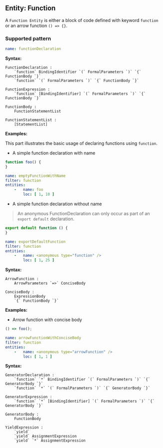 ## Entity: Function

A `Function Entity` is either a block of code defined with keyword `function` or an arrow function `() => {}`.

### Supported pattern

```yaml
name: functionDeclaration
```

**Syntax:**

```text
FunctionDeclaration :
    `function` BindingIdentifier `(` FormalParameters `)` `{` FunctionBody `}`
    `function` `(` FormalParameters `)` `{` FunctionBody `}`

FunctionExpression :
    `function` [BindingIdentifier] `(` FormalParameters `)` `{` FunctionBody `}`

FunctionBody :
    FunctionStatementList

FunctionStatementList :
    [StatementList]
```

**Examples:**

This part illustrates the basic usage of declaring functions using `function`.

* A simple function declaration with name

```js
function foo() {
}
```

```yaml
name: emptyFunctionWithName
filter: function
entities:
    -   name: foo
        loc: [ 1, 10 ]
```

* A simple function declaration without name

> An anonymous FunctionDeclaration can only occur as part of an `export default` declaration.

```js
export default function () {
}
```

```yaml
name: exportDefaultFunction
filter: function
entities:
    -   name: <anonymous type="function" />
        loc: [ 1, 25 ]
```

**Syntax:**

```text
ArrowFunction :
    ArrowParameters `=>` ConciseBody

ConciseBody :
    ExpressionBody
    `{` FunctionBody `}`
```

**Examples:**

* Arrow function with concise body

```js
() => foo();
```

```yaml
name: arrowFunctionWithConciseBody
filter: function
entities:
    -   name: <anonymous type="arrowFunction" />
        loc: [ 1, 1 ]
```

**Syntax:**

```text
GeneratorDeclaration :
    `function` `*` BindingIdentifier `(` FormalParameters `)` `{` GeneratorBody `}`
    `function` `*` `(` FormalParameters `)` `{` GeneratorBody `}`

GeneratorExpression :
    `function` `*` [BindingIdentifier] `(` FormalParameters `)` `{` GeneratorBody `}`

GeneratorBody :
    FunctionBody

YieldExpression :
    `yield`
    `yield` AssignmentExpression
    `yield` `*` AssignmentExpression
```
